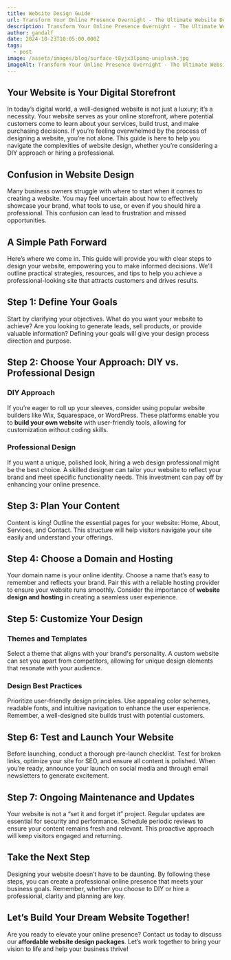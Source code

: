 ```yaml
---
title: Website Design Guide
url: Transform Your Online Presence Overnight - The Ultimate Website Design Guide!
description: Transform Your Online Presence Overnight - The Ultimate Website Design Guide!
author: gandalf
date: 2024-10-23T10:05:00.000Z
tags:
  - post
image: /assets/images/blog/surface-t8yjx3lpimq-unsplash.jpg
imageAlt: Transform Your Online Presence Overnight - The Ultimate Website Design Guide!
---
```

## Your Website is Your Digital Storefront

In today’s digital world, a well-designed website is not just a luxury; it’s a necessity. Your website serves as your online storefront, where potential customers come to learn about your services, build trust, and make purchasing decisions. If you’re feeling overwhelmed by the process of designing a website, you’re not alone. This guide is here to help you navigate the complexities of website design, whether you’re considering a DIY approach or hiring a professional.

## Confusion in Website Design

Many business owners struggle with where to start when it comes to creating a website. You may feel uncertain about how to effectively showcase your brand, what tools to use, or even if you should hire a professional. This confusion can lead to frustration and missed opportunities.

## A Simple Path Forward

Here’s where we come in. This guide will provide you with clear steps to design your website, empowering you to make informed decisions. We’ll outline practical strategies, resources, and tips to help you achieve a professional-looking site that attracts customers and drives results.

## Step 1: Define Your Goals

Start by clarifying your objectives. What do you want your website to achieve? Are you looking to generate leads, sell products, or provide valuable information? Defining your goals will give your design process direction and purpose.

## Step 2: Choose Your Approach: DIY vs. Professional Design

### DIY Approach

If you’re eager to roll up your sleeves, consider using popular website builders like Wix, Squarespace, or WordPress. These platforms enable you to **build your own website** with user-friendly tools, allowing for customization without coding skills.

### Professional Design

If you want a unique, polished look, hiring a web design professional might be the best choice. A skilled designer can tailor your website to reflect your brand and meet specific functionality needs. This investment can pay off by enhancing your online presence.

## Step 3: Plan Your Content

Content is king! Outline the essential pages for your website: Home, About, Services, and Contact. This structure will help visitors navigate your site easily and understand your offerings. 

## Step 4: Choose a Domain and Hosting

Your domain name is your online identity. Choose a name that’s easy to remember and reflects your brand. Pair this with a reliable hosting provider to ensure your website runs smoothly. Consider the importance of **website design and hosting** in creating a seamless user experience.

## Step 5: Customize Your Design

### Themes and Templates

Select a theme that aligns with your brand's personality. A custom website can set you apart from competitors, allowing for unique design elements that resonate with your audience.

### Design Best Practices

Prioritize user-friendly design principles. Use appealing color schemes, readable fonts, and intuitive navigation to enhance the user experience. Remember, a well-designed site builds trust with potential customers.

## Step 6: Test and Launch Your Website

Before launching, conduct a thorough pre-launch checklist. Test for broken links, optimize your site for SEO, and ensure all content is polished. When you’re ready, announce your launch on social media and through email newsletters to generate excitement.

## Step 7: Ongoing Maintenance and Updates

Your website is not a “set it and forget it” project. Regular updates are essential for security and performance. Schedule periodic reviews to ensure your content remains fresh and relevant. This proactive approach will keep visitors engaged and returning.

## Take the Next Step

Designing your website doesn’t have to be daunting. By following these steps, you can create a professional online presence that meets your business goals. Remember, whether you choose to DIY or hire a professional, clarity and planning are key.

## Let’s Build Your Dream Website Together!

Are you ready to elevate your online presence? Contact us today to discuss our **affordable website design packages**. Let’s work together to bring your vision to life and help your business thrive!
